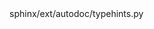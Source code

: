 <change>
<file change-number-for-this-file="1">sphinx/ext/autodoc/typehints.py</file>
<original line-count="7" no-ellipsis="true"><![CDATA[
    fields = cast(Iterable[nodes.field], node)
    has_description = set()  # type: Set[str]
    has_type = set()  # type: Set[str]
    for field in fields:
        field_name = field[0].astext()
        parts = re.split(' +', field_name)
       if parts[0] == 'param':
]]></original>
<modified no-ellipsis="true"><![CDATA[
    fields = cast(Iterable[nodes.field], node)
    has_description = set()  # type: Set[str]
    has_type = set()  # type: Set[str]
    for field in fields:
        field_name = field[0].astext()
        parts = re.split(' +', field_name)
        if parts[0] == 'param':
]]></modified>
</change>